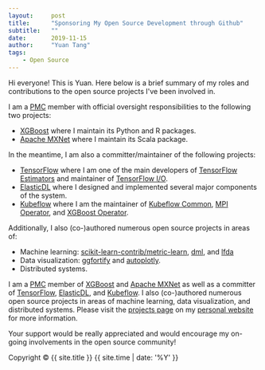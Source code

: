 ```yaml
---
layout:     post
title:      "Sponsoring My Open Source Development through Github"
subtitle:   ""
date:       2019-11-15
author:     "Yuan Tang"
tags:
    - Open Source
---
```


Hi everyone! This is Yuan. Here below is a brief summary of my roles and contributions to the open source projects I've been involved in.

I am a [PMC](https://www.apache.org/foundation/glossary.html#PMC) member with official oversight responsibilities to the following two projects:
* [XGBoost](https://github.com/dmlc/xgboost) where I maintain its Python and R packages.
* [Apache MXNet](https://github.com/apache/incubator-mxnet) where I maintain its Scala package.

In the meantime, I am also a committer/maintainer of the following projects:
* [TensorFlow](https://github.com/tensorflow/tensorflow) where I am one of the main developers of [TensorFlow Estimators](https://arxiv.org/pdf/1708.02637.pdf) and maintainer of [TensorFlow I/O](https://github.com/tensorflow/io).
* [ElasticDL](https://github.com/sql-machine-learning/elasticdl) where I designed and implemented several major components of the system.
* [Kubeflow](https://github.com/kubeflow/kubeflow) where I am the maintainer of [Kubeflow Common](https://github.com/kubeflow/common), [MPI Operator](https://github.com/kubeflow/mpi-operator), and [XGBoost Operator](https://github.com/kubeflow/xgboost-operator).

Additionally, I also (co-)authored numerous open source projects in areas of:
* Machine learning: [scikit-learn-contrib/metric-learn](https://github.com/scikit-learn-contrib/metric-learn), [dml](https://github.com/terrytangyuan/dml), and [lfda](https://github.com/terrytangyuan/lfda)
* Data visualization: [ggfortify](https://github.com/sinhrks/ggfortify) and [autoplotly](https://github.com/terrytangyuan/autoplotly).
* Distributed systems. 

I am a [PMC](https://www.apache.org/foundation/glossary.html#PMC) member of [XGBoost](https://github.com/dmlc/xgboost) and [Apache MXNet](https://github.com/apache/incubator-mxnet) as well as a committer of [TensorFlow](https://github.com/tensorflow/tensorflow), [ElasticDL](https://github.com/sql-machine-learning/elasticdl), and [Kubeflow](https://github.com/kubeflow/kubeflow). I also (co-)authored numerous open source projects in areas of machine learning, data visualization, and distributed systems. Please visit the [projects page](https://terrytangyuan.github.io/projects/) on my [personal website](https://terrytangyuan.github.io/about) for more information.

Your support would be really appreciated and would encourage my on-going involvements in the open source community!



<p class="copyright text-muted">
	Copyright &copy; {{ site.title }} {{ site.time | date: '%Y' }}
</p>

